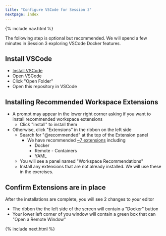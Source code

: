 ```yaml
---
title: "Configure VSCode for Session 3"
nextpage: index
---
```


{% include nav.html %}

The following step is optional but recommended. We will spend a few minutes in Session 3 exploring VSCode Docker features.

## Install VSCode
- [Install VSCode](https://code.visualstudio.com/)
- Open VSCode
- Click "Open Folder"
- Open this repository in VSCode

## Installing Recommended Workspace Extensions
- A prompt may appear in the lower right corner asking if you want to install recommended workspace extensions
  - Click "Install" to install them
- Otherwise, click "Extensions" in the ribbon on the left side
  - Search for "@recommended" at the top of the Extension panel
    - We have recommended [~7 extensions](https://github.com/CDLUC3/docker-tutorial/blob/main/.vscode/extensions.json#L7-L13) including
      - Docker
      - Remote - Containers
      - YAML
  - You will see a panel named "Workspace Recommendations"
  - Install any extensions that are not already installed.  We will use these in the exercises.

## Confirm Extensions are in place  
After the installations are complete, you will see 2 changes to your editor
- The ribbon the the left side of the screen will contain a "Docker" button
- Your lower left corner of you window will contain a green box that can "Open a Remote Window"

{% include next.html %}
